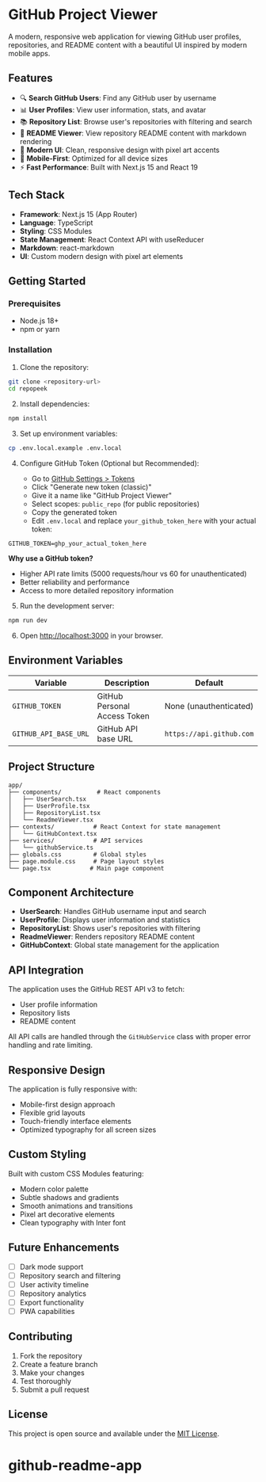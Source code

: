 # GitHub Project Viewer

A modern, responsive web application for viewing GitHub user profiles, repositories, and README content with a beautiful UI inspired by modern mobile apps.

## Features

- 🔍 **Search GitHub Users**: Find any GitHub user by username
- 📊 **User Profiles**: View user information, stats, and avatar
- 📚 **Repository List**: Browse user's repositories with filtering and search
- 📖 **README Viewer**: View repository README content with markdown rendering
- 🎨 **Modern UI**: Clean, responsive design with pixel art accents
- 📱 **Mobile-First**: Optimized for all device sizes
- ⚡ **Fast Performance**: Built with Next.js 15 and React 19

## Tech Stack

- **Framework**: Next.js 15 (App Router)
- **Language**: TypeScript
- **Styling**: CSS Modules
- **State Management**: React Context API with useReducer
- **Markdown**: react-markdown
- **UI**: Custom modern design with pixel art elements

## Getting Started

### Prerequisites

- Node.js 18+
- npm or yarn

### Installation

1. Clone the repository:

```bash
git clone <repository-url>
cd repopeek
```

2. Install dependencies:

```bash
npm install
```

3. Set up environment variables:

```bash
cp .env.local.example .env.local
```

4. Configure GitHub Token (Optional but Recommended):

   - Go to [GitHub Settings > Tokens](https://github.com/settings/tokens)
   - Click "Generate new token (classic)"
   - Give it a name like "GitHub Project Viewer"
   - Select scopes: `public_repo` (for public repositories)
   - Copy the generated token
   - Edit `.env.local` and replace `your_github_token_here` with your actual token:

```env
GITHUB_TOKEN=ghp_your_actual_token_here
```

**Why use a GitHub token?**

- Higher API rate limits (5000 requests/hour vs 60 for unauthenticated)
- Better reliability and performance
- Access to more detailed repository information

5. Run the development server:

```bash
npm run dev
```

6. Open [http://localhost:3000](http://localhost:3000) in your browser.

## Environment Variables

| Variable              | Description                  | Default                  |
| --------------------- | ---------------------------- | ------------------------ |
| `GITHUB_TOKEN`        | GitHub Personal Access Token | None (unauthenticated)   |
| `GITHUB_API_BASE_URL` | GitHub API base URL          | `https://api.github.com` |

## Project Structure

```
app/
├── components/          # React components
│   ├── UserSearch.tsx
│   ├── UserProfile.tsx
│   ├── RepositoryList.tsx
│   └── ReadmeViewer.tsx
├── contexts/           # React Context for state management
│   └── GitHubContext.tsx
├── services/           # API services
│   └── githubService.ts
├── globals.css         # Global styles
├── page.module.css     # Page layout styles
└── page.tsx           # Main page component
```

## Component Architecture

- **UserSearch**: Handles GitHub username input and search
- **UserProfile**: Displays user information and statistics
- **RepositoryList**: Shows user's repositories with filtering
- **ReadmeViewer**: Renders repository README content
- **GitHubContext**: Global state management for the application

## API Integration

The application uses the GitHub REST API v3 to fetch:

- User profile information
- Repository lists
- README content

All API calls are handled through the `GitHubService` class with proper error handling and rate limiting.

## Responsive Design

The application is fully responsive with:

- Mobile-first design approach
- Flexible grid layouts
- Touch-friendly interface elements
- Optimized typography for all screen sizes

## Custom Styling

Built with custom CSS Modules featuring:

- Modern color palette
- Subtle shadows and gradients
- Smooth animations and transitions
- Pixel art decorative elements
- Clean typography with Inter font

## Future Enhancements

- [ ] Dark mode support
- [ ] Repository search and filtering
- [ ] User activity timeline
- [ ] Repository analytics
- [ ] Export functionality
- [ ] PWA capabilities

## Contributing

1. Fork the repository
2. Create a feature branch
3. Make your changes
4. Test thoroughly
5. Submit a pull request

## License

This project is open source and available under the [MIT License](LICENSE).
# github-readme-app
